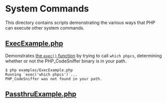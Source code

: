 # System Commands

This directory contains scripts demonstrating the various ways that PHP can execute other system commands.

## [ExecExample.php](ExecExample.php)

Demonstrates [the `exec()` function](https://www.php.net/manual/en/function.exec.php) by trying to call `which phpcs`, determining whether or not the PHP_CodeSniffer binary is in your path.

```
$ php examples/ExecExample.php
Running `exec('which phpcs')`...
PHP_CodeSniffer was not found in your path.
```

## [PassthruExample.php](PassthruExample.php)

